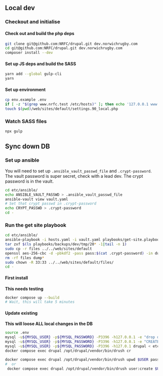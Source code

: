 ## Local dev

### Checkout and initialise

#### Check out and build the php deps

```bash
git clone git@github.com:NRFC/drupal.git dev.norwichrugby.com
cd git@github.com:NRFC/drupal.git dev.norwichrugby.com
composer install --dev
```

#### Set up JS deps and build the SASS

```bash
yarn add --global gulp-cli
yarn
```

#### Set up environment

```bash
cp env.example .env
if [ -z "$(grep www.nrfc.test /etc/hosts)" ]; then echo '127.0.0.1 www.nrfc.test nrfc.test' | sudo tee -a /etc/hosts; fi
touch $(pwd)/web/sites/default/settings.90_local.php
```

### Watch SASS files

```bash
npx gulp
```

## Sync down DB

### Set up ansible

You will need to set up `.ansible_vault_passwd_file` and `.crypt-password`. The vault password is super secret, check with a lead dev. The crypt password is in the vault.

```bash
cd etc/ansible/
echo ANSIBLE_VAULT_PASSWD > .ansible_vault_passwd_file
ansible-vault view vault.yaml
# Set that crypt passwd in .crypt-password
echo CRYPT_PASSWD > .crypt-password
cd -
```

### Run the get site playbook

```bash
cd etc/ansible/
ansible-playbook -i hosts.yaml -i vault.yaml playbooks/get-site.playbook.yaml
tar zxf $(ls playbooks/backups/dev/tmp/20* -1|tail -n 1)
sudo cp -r files ../../web/sites/default
openssl aes-256-cbc -d -pbkdf2 -pass pass:$(cat .crypt-password) -in dump.sql.gz.enc | gzip -d > ../../etc/docker/initdb.d/dump.sql
rm -rf files dump*
sudo chown -R 33:33 ../../web/sites/default/files/
cd -
```

#### First install

**This needs testing**

```bash
docker compose up --build
# Wait, this will take 5 minutes
```

#### Update existing

**This will loose ALL local changes in the DB**

```bash
source .env
mysql -u${MYSQL_USER} -p${MYSQL_PASSWORD} -P3396 -h127.0.0.1 -e "drop database ${MYSQL_DATABASE}"
mysql -u${MYSQL_USER} -p${MYSQL_PASSWORD} -P3396 -h127.0.0.1 -e "CREATE DATABASE IF NOT EXISTS ${MYSQL_DATABASE}"
mysql -u${MYSQL_USER} -p${MYSQL_PASSWORD} -P3396 -h127.0.1 drupal < etc/docker/initdb.d/dump.sql
docker compose exec drupal /opt/drupal/vendor/bin/drush cr

docker compose exec drupal /opt/drupal/vendor/bin/drush upwd $USER password
#  or
 docker compose exec drupal /opt/drupal/vendor/bin/drush user:create $USER --mail='$USER@$HOSTNAME' --password='password'
```
